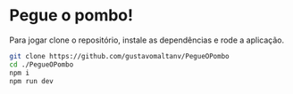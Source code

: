 # Pegue o pombo!

Para jogar clone o repositório, instale as dependências e rode a aplicação.

```bash
git clone https://github.com/gustavomaltanv/PegueOPombo
cd ./PegueOPombo
npm i
npm run dev
```